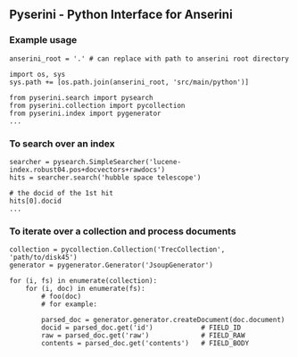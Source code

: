     
## Pyserini - Python Interface for Anserini

### Example usage 

```
anserini_root = '.' # can replace with path to anserini root directory

import os, sys
sys.path += [os.path.join(anserini_root, 'src/main/python')]

from pyserini.search import pysearch
from pyserini.collection import pycollection
from pyserini.index import pygenerator
...
```

### To search over an index

```
searcher = pysearch.SimpleSearcher('lucene-index.robust04.pos+docvectors+rawdocs')
hits = searcher.search('hubble space telescope')

# the docid of the 1st hit
hits[0].docid
...
```

### To iterate over a collection and process documents

```
collection = pycollection.Collection('TrecCollection', 'path/to/disk45')
generator = pygenerator.Generator('JsoupGenerator')

for (i, fs) in enumerate(collection):
    for (i, doc) in enumerate(fs):
        # foo(doc)
        # for example:

        parsed_doc = generator.generator.createDocument(doc.document)
        docid = parsed_doc.get('id')            # FIELD_ID
        raw = parsed_doc.get('raw')             # FIELD_RAW
        contents = parsed_doc.get('contents')   # FIELD_BODY
```